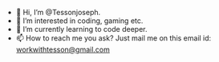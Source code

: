 - 👋 Hi, I’m @Tessonjoseph.
- 👀 I’m interested in coding, gaming etc.
- 🌱 I’m currently learning to code deeper.
- 📫 How to reach me you ask? Just mail me on this email id: workwithtesson@gmail.com

<!---
Tessonjoseph/Tessonjoseph is a ✨ special ✨ repository because its `README.md` (this file) appears on your GitHub profile.
You can click the Preview link to take a look at your changes.
--->
